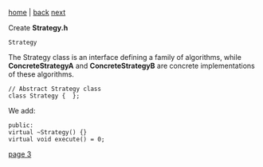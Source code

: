 [home](./page01.md) | [back](./page01.md) [next](./page03.md)

Create **Strategy.h**
```
Strategy
```

The Strategy class is an interface defining a family of algorithms, while **ConcreteStrategyA** and **ConcreteStrategyB** are concrete implementations of these algorithms.

```
// Abstract Strategy class
class Strategy {  };
```
We add:
```
public:
virtual ~Strategy() {}
virtual void execute() = 0;
```

[page 3](./page03.md)
